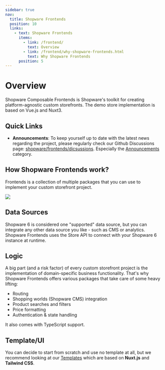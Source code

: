```yaml
---
sidebar: true
nav:
  title: Shopware Frontends
  position: 10
  links:
    - text: Shopware Frontends
      items:
        - link: /frontend/
          text: Overview
        - link: /frontend/why-shopware-frontends.html
          text: Why Shopware Frontends
      position: 5
---
```


# Overview

Shopware Composable Frontends is Shopware's toolkit for creating platform-agnostic custom storefronts. The demo store implementation is based on Vue.js and Nuxt3.

## Quick Links

- **Announcements**: To keep yourself up to date with the latest news regarding the project, please regularly check our Github Discussions page: [shopware/frontends/dicsussions](https://github.com/shopware/frontends/discussions). Especially the [Announcements](https://github.com/shopware/frontends/discussions/categories/announcements) category.

## How Shopware Frontends work?

Frontends is a collection of multiple packages that you can use to implement your custom storefront project.

<img src=".assets/frontends-architecture.png">

## Data Sources

Shopware 6 is considered one "supported" data source, but you can integrate any other data source you like - such as CMS or analytics. Shopware Frontends uses the Store API to connect with your Shopware 6 instance at runtime.

## Logic

A big part (and a risk factor) of every custom storefront project is the implementation of domain-specific business functionality. That's why Shopware Frontends offers various packages that take care of some heavy lifting:

- Routing
- Shopping worlds (Shopware CMS) integration
- Product searches and filters
- Price formatting
- Authentication & state handling

It also comes with TypeScript support.

## Template/UI

You can decide to start from scratch and use no template at all, but we recommend looking at our [Templates](./getting-started/templates.md) which are based on **Nuxt.js** and **Tailwind CSS**.

<PageRef title="Internal Structure" sub="Details about the internal structure of Shopware Frontends" page="/framework/internal-structure.html" />
